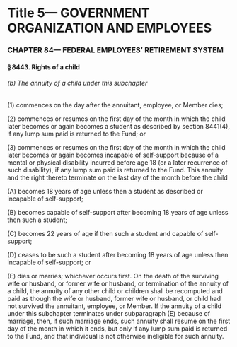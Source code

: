 
# Title 5— GOVERNMENT ORGANIZATION AND EMPLOYEES
### CHAPTER 84— FEDERAL EMPLOYEES’ RETIREMENT SYSTEM
#### § 8443. Rights of a child
###### (b) The annuity of a child under this subchapter

(1) commences on the day after the annuitant, employee, or Member dies;

(2) commences or resumes on the first day of the month in which the child later becomes or again becomes a student as described by section 8441(4), if any lump sum paid is returned to the Fund; or

(3) commences or resumes on the first day of the month in which the child later becomes or again becomes incapable of self-support because of a mental or physical disability incurred before age 18 (or a later recurrence of such disability), if any lump sum paid is returned to the Fund. This annuity and the right thereto terminate on the last day of the month before the child

(A) becomes 18 years of age unless then a student as described or incapable of self-support;

(B) becomes capable of self-support after becoming 18 years of age unless then such a student;

(C) becomes 22 years of age if then such a student and capable of self-support;

(D) ceases to be such a student after becoming 18 years of age unless then incapable of self-support; or

(E) dies or marries; whichever occurs first. On the death of the surviving wife or husband, or former wife or husband, or termination of the annuity of a child, the annuity of any other child or children shall be recomputed and paid as though the wife or husband, former wife or husband, or child had not survived the annuitant, employee, or Member. If the annuity of a child under this subchapter terminates under subparagraph (E) because of marriage, then, if such marriage ends, such annuity shall resume on the first day of the month in which it ends, but only if any lump sum paid is returned to the Fund, and that individual is not otherwise ineligible for such annuity.

